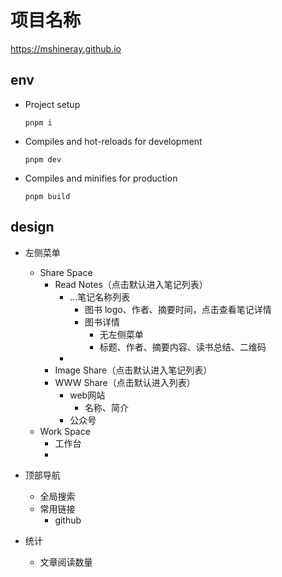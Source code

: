 # 项目名称
https://mshineray.github.io

## env
- Project setup
  ```
  pnpm i
  ```

- Compiles and hot-reloads for development
  ```
  pnpm dev
  ```

- Compiles and minifies for production
  ```
  pnpm build
  ```
  
## design
- 左侧菜单
  - Share Space
    - Read Notes（点击默认进入笔记列表）
      - ...笔记名称列表
        - 图书 logo、作者、摘要时间，点击查看笔记详情
        - 图书详情
          - 无左侧菜单
          - 标题、作者、摘要内容、读书总结、二维码
      - 
    - Image Share（点击默认进入笔记列表）
    - WWW Share（点击默认进入列表）
      - web网站
        - 名称、简介
      - 公众号
  - Work Space
    - 工作台
    - 
  

- 顶部导航
  - 全局搜索
  - 常用链接
    - github
  

- 统计
  - 文章阅读数量


